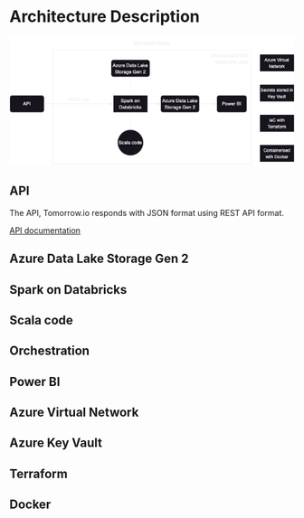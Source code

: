 # Architecture Description

![Architecture Diagram](architecture-diagram.png)

## API

The API, Tomorrow.io responds with JSON format using REST API format.

[API documentation](API-documentation.md)

## Azure Data Lake Storage Gen 2 

## Spark on Databricks

## Scala code

## Orchestration

## Power BI

## Azure Virtual Network

## Azure Key Vault

## Terraform

## Docker